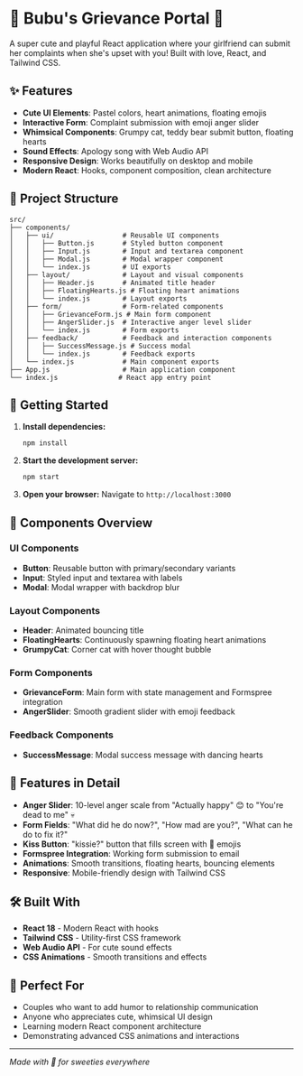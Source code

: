 # 💖 Bubu's Grievance Portal 💖

A super cute and playful React application where your girlfriend can submit her complaints when she's upset with you! Built with love, React, and Tailwind CSS.

## ✨ Features

- **Cute UI Elements**: Pastel colors, heart animations, floating emojis
- **Interactive Form**: Complaint submission with emoji anger slider
- **Whimsical Components**: Grumpy cat, teddy bear submit button, floating hearts
- **Sound Effects**: Apology song with Web Audio API
- **Responsive Design**: Works beautifully on desktop and mobile
- **Modern React**: Hooks, component composition, clean architecture

## 🎯 Project Structure

```
src/
├── components/
│   ├── ui/                 # Reusable UI components
│   │   ├── Button.js       # Styled button component
│   │   ├── Input.js        # Input and textarea component
│   │   ├── Modal.js        # Modal wrapper component
│   │   └── index.js        # UI exports
│   ├── layout/             # Layout and visual components
│   │   ├── Header.js       # Animated title header
│   │   ├── FloatingHearts.js # Floating heart animations
│   │   └── index.js        # Layout exports
│   ├── form/               # Form-related components
│   │   ├── GrievanceForm.js # Main form component
│   │   ├── AngerSlider.js  # Interactive anger level slider
│   │   └── index.js        # Form exports
│   ├── feedback/           # Feedback and interaction components
│   │   ├── SuccessMessage.js # Success modal
│   │   └── index.js        # Feedback exports
│   └── index.js            # Main component exports
├── App.js                  # Main application component
└── index.js               # React app entry point
```

## 🚀 Getting Started

1. **Install dependencies:**
   ```bash
   npm install
   ```

2. **Start the development server:**
   ```bash
   npm start
   ```

3. **Open your browser:**
   Navigate to `http://localhost:3000`

## 🎨 Components Overview

### UI Components
- **Button**: Reusable button with primary/secondary variants
- **Input**: Styled input and textarea with labels
- **Modal**: Modal wrapper with backdrop blur

### Layout Components
- **Header**: Animated bouncing title
- **FloatingHearts**: Continuously spawning floating heart animations
- **GrumpyCat**: Corner cat with hover thought bubble

### Form Components
- **GrievanceForm**: Main form with state management and Formspree integration
- **AngerSlider**: Smooth gradient slider with emoji feedback

### Feedback Components
- **SuccessMessage**: Modal success message with dancing hearts

## 💝 Features in Detail

- **Anger Slider**: 10-level anger scale from "Actually happy" 😊 to "You're dead to me" 💀
- **Form Fields**: "What did he do now?", "How mad are you?", "What can he do to fix it?"
- **Kiss Button**: "kissie?" button that fills screen with 💋 emojis
- **Formspree Integration**: Working form submission to email
- **Animations**: Smooth transitions, floating hearts, bouncing elements
- **Responsive**: Mobile-friendly design with Tailwind CSS

## 🛠️ Built With

- **React 18** - Modern React with hooks
- **Tailwind CSS** - Utility-first CSS framework
- **Web Audio API** - For cute sound effects
- **CSS Animations** - Smooth transitions and effects

## 💖 Perfect For

- Couples who want to add humor to relationship communication
- Anyone who appreciates cute, whimsical UI design
- Learning modern React component architecture
- Demonstrating advanced CSS animations and interactions

---

*Made with 💖 for sweeties everywhere*
